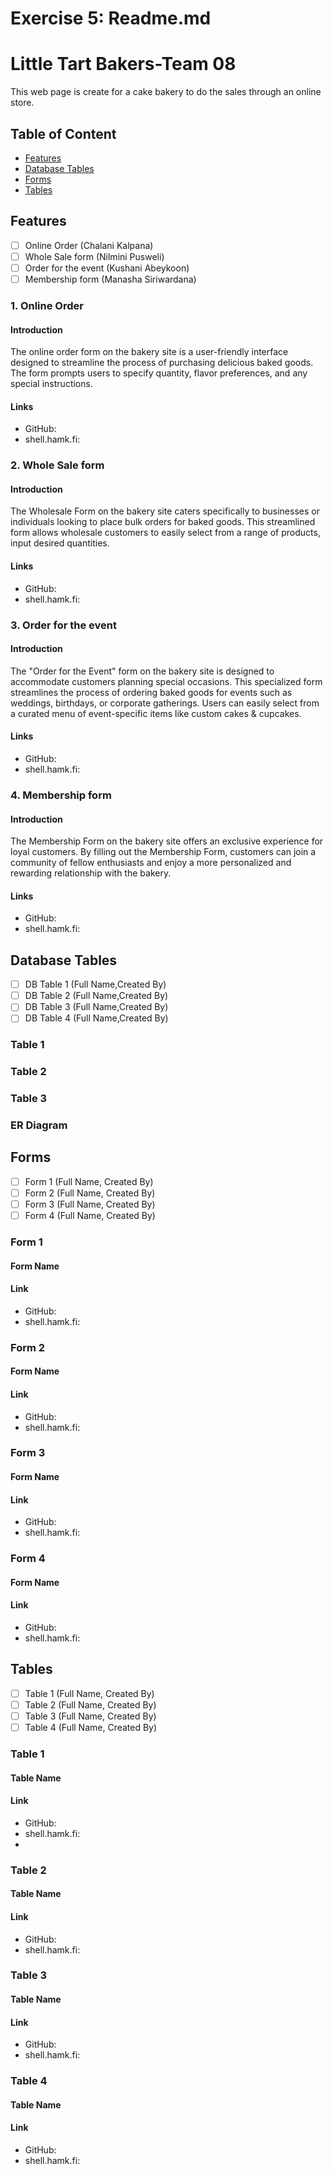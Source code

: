 # Exercise 5: Readme.md
# Little Tart Bakers-Team 08

This web page is create for a cake bakery to do the sales through an online store.

## Table of Content
- [Features](#features)
- [Database Tables](#database-tables)
- [Forms](#forms)
- [Tables](#tables)

## Features
- [ ] Online Order (Chalani Kalpana) 
- [ ] Whole Sale form (Nilmini Pusweli)
- [ ] Order for the event (Kushani Abeykoon)
- [ ] Membership form (Manasha Siriwardana)
      
### 1. Online Order 

#### Introduction
The online order form on the bakery site is a user-friendly interface designed to streamline the process of purchasing delicious baked goods. The form prompts users to specify quantity, flavor preferences, and any special instructions. 

#### Links
- GitHub:
- shell.hamk.fi:

### 2. Whole Sale form

#### Introduction
The Wholesale Form on the bakery site caters specifically to businesses or individuals looking to place bulk orders for baked goods. This streamlined form allows wholesale customers to easily select from a range of products, input desired quantities.

#### Links
- GitHub:
- shell.hamk.fi:

### 3. Order for the event 

#### Introduction
The "Order for the Event" form on the bakery site is designed to accommodate customers planning special occasions. This specialized form streamlines the process of ordering baked goods for events such as weddings, birthdays, or corporate gatherings. Users can easily select from a curated menu of event-specific items like custom cakes & cupcakes.

#### Links
- GitHub:
- shell.hamk.fi:

### 4. Membership form 

#### Introduction
The Membership Form on the bakery site offers an exclusive experience for loyal customers. By filling out the Membership Form, customers can join a community of fellow enthusiasts and enjoy a more personalized and rewarding relationship with the bakery.

#### Links
- GitHub:
- shell.hamk.fi:

## Database Tables

- [ ] DB Table 1 (Full Name,Created By)
- [ ] DB Table 2 (Full Name,Created By)
- [ ] DB Table 3 (Full Name,Created By)
- [ ] DB Table 4 (Full Name,Created By)
      
### Table 1 
### Table 2  
### Table 3  
### ER Diagram

## Forms
- [ ] Form 1 (Full Name, Created By)
- [ ] Form 2 (Full Name, Created By)
- [ ] Form 3 (Full Name, Created By)
- [ ] Form 4 (Full Name, Created By)

### Form 1

#### Form Name

#### Link
- GitHub:
- shell.hamk.fi:
  
### Form 2

#### Form Name

#### Link
- GitHub:
- shell.hamk.fi:
  
### Form 3

#### Form Name

#### Link
- GitHub:
- shell.hamk.fi:
  
### Form 4

#### Form Name

#### Link
- GitHub:
- shell.hamk.fi:

## Tables

- [ ] Table 1 (Full Name, Created By)
- [ ] Table 2 (Full Name, Created By)
- [ ] Table 3 (Full Name, Created By)
- [ ] Table 4 (Full Name, Created By)

### Table 1

#### Table Name

#### Link

- GitHub:
- shell.hamk.fi:
- 
### Table 2

#### Table Name

#### Link

- GitHub:
- shell.hamk.fi:
  
### Table 3

#### Table Name

#### Link

- GitHub:
- shell.hamk.fi:
  
### Table 4

#### Table Name

#### Link

- GitHub:
- shell.hamk.fi:












